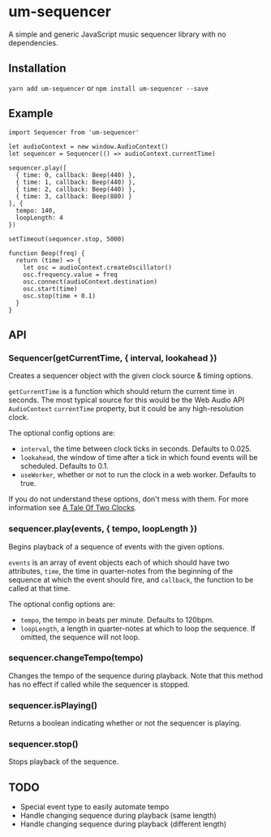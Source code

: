 # um-sequencer

A simple and generic JavaScript music sequencer library with no dependencies.

## Installation

`yarn add um-sequencer` or `npm install um-sequencer --save`

## Example

```
import Sequencer from 'um-sequencer'

let audioContext = new window.AudioContext()
let sequencer = Sequencer(() => audioContext.currentTime)

sequencer.play([
  { time: 0, callback: Beep(440) },
  { time: 1, callback: Beep(440) },
  { time: 2, callback: Beep(440) },
  { time: 3, callback: Beep(880) }
], {
  tempo: 140,
  loopLength: 4
})

setTimeout(sequencer.stop, 5000)

function Beep(freq) {
  return (time) => {
    let osc = audioContext.createOscillator()
    osc.frequency.value = freq
    osc.connect(audioContext.destination)
    osc.start(time)
    osc.stop(time + 0.1)
  }
}
```

## API

### Sequencer(getCurrentTime, { interval, lookahead })

Creates a sequencer object with the given clock source & timing options.

`getCurrentTime` is a function which should return the current time in seconds. The most typical source for this would be the Web Audio API `AudioContext` `currentTime` property, but it could be any high-resolution clock.

The optional config options are:
- `interval`, the time between clock ticks in seconds. Defaults to 0.025.
- `lookahead`, the window of time after a tick in which found events will be scheduled. Defaults to 0.1.
- `useWorker`, whether or not to run the clock in a web worker. Defaults to true.

If you do not understand these options, don't mess with them. For more information see [A Tale Of Two Clocks](https://www.html5rocks.com/en/tutorials/audio/scheduling/).

### sequencer.play(events, { tempo, loopLength })

Begins playback of a sequence of events with the given options.

`events` is an array of event objects each of which should have two attributes, `time`, the time in quarter-notes from the beginning of the sequence at which the event should fire, and `callback`, the function to be called at that time.

The optional config options are:
- `tempo`, the tempo in beats per minute. Defaults to 120bpm.
- `loopLength`, a length in quarter-notes at which to loop the sequence. If omitted, the sequence will not loop.

### sequencer.changeTempo(tempo)

Changes the tempo of the sequence during playback. Note that this method has no effect if called while the sequencer is stopped.

### sequencer.isPlaying()

Returns a boolean indicating whether or not the sequencer is playing.

### sequencer.stop()

Stops playback of the sequence.

## TODO

- Special event type to easily automate tempo
- Handle changing sequence during playback (same length)
- Handle changing sequence during playback (different length)
